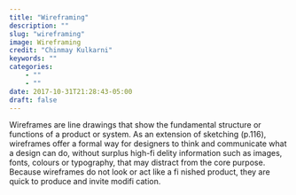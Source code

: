 ```yaml
---
title: "Wireframing"
description: ""
slug: "wireframing"
image: Wireframing
credit: "Chinmay Kulkarni"
keywords: ""
categories:
    - ""
    - ""
date: 2017-10-31T21:28:43-05:00
draft: false
---
```


Wireframes are line drawings that show the fundamental structure or functions of a product or system. As an extension of sketching (p.116), wireframes offer a formal way for designers to think and communicate what a design can do, without surplus high-fi delity information such as images, fonts, colours or typography, that may distract from the core purpose. Because wireframes do not look or act like a fi nished product, they are quick to produce and invite modifi cation.
